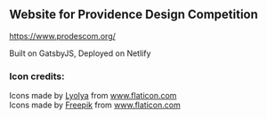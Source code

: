 ## Website for Providence Design Competition

https://www.prodescom.org/

Built on GatsbyJS,
Deployed on Netlify


### Icon credits:


<div>Icons made by <a href="https://www.flaticon.com/authors/lyolya" title="Lyolya">Lyolya</a> from <a href="https://www.flaticon.com/"             title="Flaticon">www.flaticon.com</a></div>

<div>Icons made by <a href="https://www.flaticon.com/authors/freepik" title="Freepik">Freepik</a> from <a href="https://www.flaticon.com/" title="Flaticon">www.flaticon.com</a></div>
